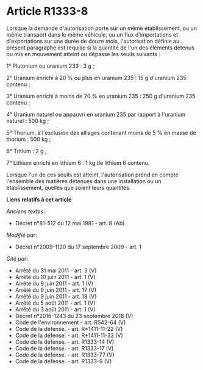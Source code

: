 # Article R1333-8

Lorsque la demande d'autorisation porte sur un même établissement, ou un même transport dans le même véhicule, ou un flux
d'importations et d'exportations sur une durée de douze mois, l'autorisation définie au présent paragraphe est requise si la
quantité de l'un des éléments détenus ou mis en mouvement atteint ou dépasse les seuils suivants : 

1° Plutonium ou uranium 233 : 3 g ; 

2° Uranium enrichi à 20 % ou plus en uranium 235 : 15 g d'uranium 235 contenu ; 

3° Uranium enrichi à moins de 20 % en uranium 235 : 250 g d'uranium 235 contenu ; 

4° Uranium naturel ou appauvri en uranium 235 par rapport à l'uranium naturel : 500 kg ; 

5° Thorium, à l'exclusion des alliages contenant moins de 5 % en masse de thorium : 500 kg ; 

6° Tritium : 2 g ; 

7° Lithium enrichi en lithium 6 : 1 kg de lithium 6 contenu. 

Lorsque l'un de ces seuils est atteint, l'autorisation prend en compte l'ensemble des matières détenues dans une installation
ou un établissement, quelles que soient leurs quantités.

**Liens relatifs à cet article**

_Anciens textes_:

  - Décret n°81-512 du 12 mai 1981 - art. 8 (Ab)

_Modifié par_:

  - Décret n°2009-1120 du 17 septembre 2009 - art. 1

_Cité par_:

  - Arrêté du 31 mai 2011 - art. 3 (V)
  - Arrêté du 10 juin 2011 - art. 1 (V)
  - Arrêté du 9 juin 2011 - art. 1 (V)
  - Arrêté du 9 juin 2011 - art. 17 (V)
  - Arrêté du 9 juin 2011 - art. 18 (V)
  - Arrêté du 5 août 2011 - art. 1 (V)
  - Arrêté du 3 août 2011 - art. 1 (V)
  - Décret n°2016-1243 du 23 septembre 2016 (V)
  - Code de l'environnement - art. R542-64 (V)
  - Code de la défense. - art. R*1411-11-22 (V)
  - Code de la défense. - art. R*1411-11-33 (V)
  - Code de la défense. - art. R1333-14 (V)
  - Code de la défense. - art. R1333-17 (V)
  - Code de la défense. - art. R1333-77 (V)
  - Code de la défense. - art. R1333-9 (V)
